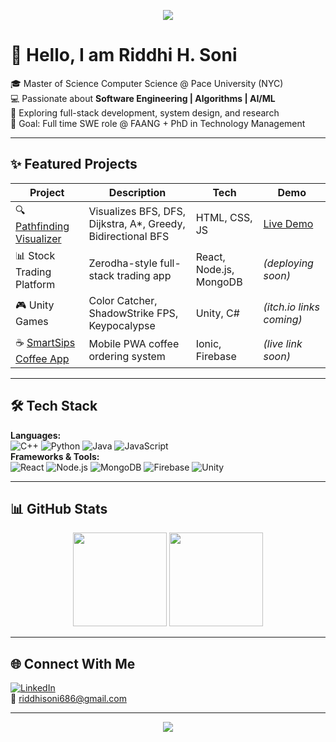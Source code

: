 <!-- Banner -->
<p align="center">
  <img src="https://capsule-render.vercel.app/api?type=waving&color=pink&height=200&section=header&text=Riddhi%20H.%20Soni&fontSize=40&fontAlignY=35&animation=fadeIn" />
</p>

# 👋 Hello, I am Riddhi H. Soni  

🎓 Master of Science Computer Science @ Pace University (NYC)  
💻 Passionate about **Software Engineering | Algorithms | AI/ML**  
🚀 Exploring full-stack development, system design, and research  
🎯 Goal: Full time SWE role @ FAANG + PhD in Technology Management  

---

## ✨ Featured Projects  

| Project | Description | Tech | Demo |
|---------|-------------|------|------|
| 🔍 [Pathfinding Visualizer](https://riddhi511.github.io/PathfindingVisualizer/) | Visualizes BFS, DFS, Dijkstra, A*, Greedy, Bidirectional BFS | HTML, CSS, JS | [Live Demo](https://riddhi511.github.io/PathfindingVisualizer/) |
| 📊 Stock Trading Platform | Zerodha-style full-stack trading app | React, Node.js, MongoDB | *(deploying soon)* |
| 🎮 Unity Games | Color Catcher, ShadowStrike FPS, Keypocalypse | Unity, C# | *(itch.io links coming)* |
| ☕ [SmartSips Coffee App](#) | Mobile PWA coffee ordering system | Ionic, Firebase | *(live link soon)* |

---

## 🛠 Tech Stack  

**Languages:**  
![C++](https://img.shields.io/badge/C++-blue?logo=cplusplus&logoColor=white) 
![Python](https://img.shields.io/badge/Python-yellow?logo=python) 
![Java](https://img.shields.io/badge/Java-red?logo=coffeescript) 
![JavaScript](https://img.shields.io/badge/JavaScript-black?logo=javascript)  
**Frameworks & Tools:**  
![React](https://img.shields.io/badge/React-blue?logo=react) 
![Node.js](https://img.shields.io/badge/Node.js-green?logo=nodedotjs) 
![MongoDB](https://img.shields.io/badge/MongoDB-darkgreen?logo=mongodb) 
![Firebase](https://img.shields.io/badge/Firebase-orange?logo=firebase) 
![Unity](https://img.shields.io/badge/Unity-black?logo=unity)

---

## 📊 GitHub Stats  

<p align="center">
  <img src="https://github-readme-stats.vercel.app/api?username=riddhi511&show_icons=true&theme=radical" height="150"/>  
  <img src="https://github-readme-streak-stats.herokuapp.com/?user=riddhi511&theme=radical" height="150"/>  
</p>

---

## 🌐 Connect With Me  

[![LinkedIn](https://img.shields.io/badge/LinkedIn-blue?logo=linkedin&logoColor=white)](https://www.linkedin.com/in/riddhihsoni/)  
📧 riddhisoni686@gmail.com  

---

<p align="center">
  <img src="https://capsule-render.vercel.app/api?type=waving&color=gradient&height=100&section=footer"/>
</p>
